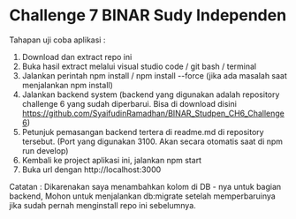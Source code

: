 # Challenge 7 BINAR Sudy Independen

Tahapan uji coba aplikasi :
1. Download dan extract repo ini
2. Buka hasil extract melalui visual studio code / git bash / terminal
3. Jalankan perintah npm install / npm install --force (jika ada masalah saat menjalankan npm install)
4. Jalankan backend system (backend yang digunakan adalah repository challenge 6 yang sudah diperbarui. Bisa di download disini https://github.com/SyaifudinRamadhan/BINAR_Studpen_CH6_Challenge6)
5. Petunjuk pemasangan backend tertera di readme.md di repository tersebut. (Port yang digunakan 3100. Akan secara otomatis saat di npm run develop)
5. Kembali ke project aplikasi ini, jalankan npm start
6. Buka url dengan http://localhost:3000

Catatan : 
Dikarenakan saya menambahkan kolom di DB - nya untuk bagian backend, Mohon untuk menjalankan db:migrate setelah memperbaruinya jika sudah pernah menginstall repo ini sebelumnya.

